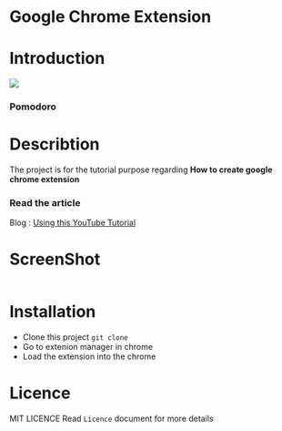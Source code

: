 # Google Chrome Extension

# Introduction

<img src="https://static01.nyt.com/images/2021/08/10/sports/10nba-giannis1-print/merlin_190861293_25306169-ccfc-4e7b-b09f-042fd8218ae1-mediumSquareAt3X.jpg">

### Pomodoro

# Describtion
 
The project is for the tutorial purpose regarding **How to create google chrome extension**

### Read the article
Blog : [Using this YouTube Tutorial](https://www.youtube.com/watch?v=vAEG6OVCass)

# ScreenShot

<img src="">

# Installation

- Clone this project `git clone `
- Go to extenion manager in chrome
- Load the extension into the chrome

# Licence

MIT LICENCE
Read `Licence` document for more details


